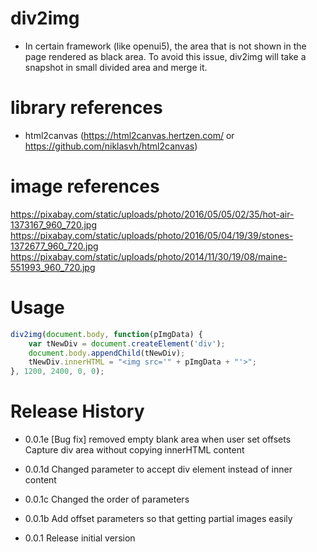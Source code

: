 # div2img
- In certain framework (like openui5), the area that is not shown in the page rendered as black area. To avoid this issue, div2img will take a snapshot in small divided area and merge it.

# library references
- html2canvas (https://html2canvas.hertzen.com/ or https://github.com/niklasvh/html2canvas)

# image references
https://pixabay.com/static/uploads/photo/2016/05/05/02/35/hot-air-1373167_960_720.jpg
https://pixabay.com/static/uploads/photo/2016/05/04/19/39/stones-1372677_960_720.jpg
https://pixabay.com/static/uploads/photo/2014/11/30/19/08/maine-551993_960_720.jpg

# Usage
```javascript
div2img(document.body, function(pImgData) {
    var tNewDiv = document.createElement('div');
    document.body.appendChild(tNewDiv);
    tNewDiv.innerHTML = "<img src='" + pImgData + "'>";
}, 1200, 2400, 0, 0);
```

# Release History
- 0.0.1e
    [Bug fix] removed empty blank area when user set offsets
    Capture div area without copying innerHTML content

- 0.0.1d
    Changed parameter to accept div element instead of inner content

- 0.0.1c
    Changed the order of parameters

- 0.0.1b
    Add offset parameters so that getting partial images easily

- 0.0.1
    Release initial version
